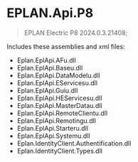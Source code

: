 # EPLAN.Api.P8

> EPLAN Electric P8 2024.0.3.21408;

Includes these assemblies and xml files:

* Eplan.EplApi.AFu.dll
* Eplan.EplApi.Baseu.dll
* Eplan.EplApi.DataModelu.dll
* Eplan.EplApi.EServicesu.dll
* Eplan.EplApi.Guiu.dll
* Eplan.EplApi.HEServicesu.dll
* Eplan.EplApi.MasterDatau.dll
* Eplan.EplApi.RemoteClientu.dll
* Eplan.EplApi.Remotingu.dll
* Eplan.EplApi.Starteru.dll
* Eplan.EplApi.Systemu.dll
* Eplan.IdentityClient.Authentification.dll
* Eplan.IdentityClient.Types.dll